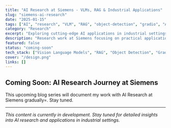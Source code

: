```yaml
---
title: "AI Research at Siemens - VLMs, RAG & Industrial Applications"
slug: "siemens-ai-research"
date: "2025-01-15"
tags: ["AI", "research", "VLM", "RAG", "object-detection", "gradio", "AWS", "industrial-ai", "computer-vision"]
category: "Research"
excerpt: "Exploring cutting-edge AI applications in industrial settings through Vision Language Models, Retrieval-Augmented Generation, and advanced computer vision systems."
description: "Research work at Siemens focusing on practical applications of Vision Language Models (VLMs), RAG systems, object detection, and cloud-based AI solutions using Gradio and AWS for industrial automation and smart manufacturing."
featured: false
status: "coming-soon"
tech_stack: ["Vision Language Models", "RAG", "Object Detection", "Gradio", "AWS", "Computer Vision", "Industrial AI"]
cover: "/design.png"
links: []
---
```


## Coming Soon: AI Research Journey at Siemens

This upcoming blog series will document my work with AI Research at Siemens gradually=. Stay tuned.

---

*This content is currently in development. Stay tuned for detailed insights into AI research and applications in industrial settings.*
